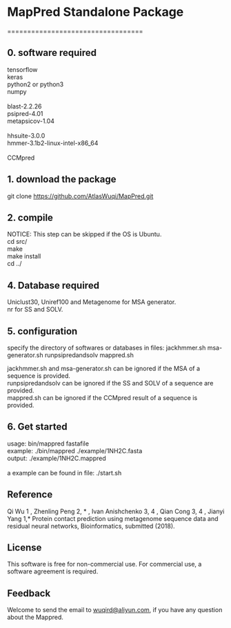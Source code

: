 # MapPred Standalone Package
==================================
## 0. software required
tensorflow <br />
keras<br />
python2 or python3 <br />
numpy <br />
<br />
blast-2.2.26 <br />
psipred-4.01 <br />
metapsicov-1.04 <br />
<br />
hhsuite-3.0.0 <br />
hmmer-3.1b2-linux-intel-x86_64 <br />
<br />
CCMpred <br />

## 1. download the package
git clone https://github.com/AtlasWuqi/MapPred.git <br />

## 2. compile
NOTICE: This step can be skipped if the OS is Ubuntu. <br />
cd src/<br />
make<br />
make install<br />
cd ../<br />

## 4. Database required
Uniclust30, Uniref100 and Metagenome for MSA generator. <br />
nr for SS and SOLV. <br />

## 5. configuration
specify the directory of softwares or databases in files: jackhmmer.sh msa-generator.sh runpsipredandsolv mappred.sh <br />

jackhmmer.sh and msa-generator.sh can be ignored if the MSA of a sequence is provided.<br />
runpsipredandsolv can be ignored if the SS and SOLV of a sequence are provided.<br />
mappred.sh can be ignored if the CCMpred result of a sequence is provided.<br />


## 6. Get started
usage: bin/mappred fastafile<br />
example: ./bin/mappred ./example/1NH2C.fasta<br />
output: ./example/1NH2C.mappred<br />
<br />
a example can be found in file: ./start.sh<br />

## Reference
Qi Wu 1 , Zhenling Peng 2, * , Ivan Anishchenko 3, 4 , Qian Cong 3, 4 , Jianyi Yang 1,* Protein contact prediction using metagenome sequence data and residual neural networks, Bioinformatics, submitted (2018).

## License
This software is free for non-commercial use. For commercial use, a software agreement is required.

## Feedback
Welcome to send the email to wuqird@aliyun.com, if you have any question about the Mappred.

